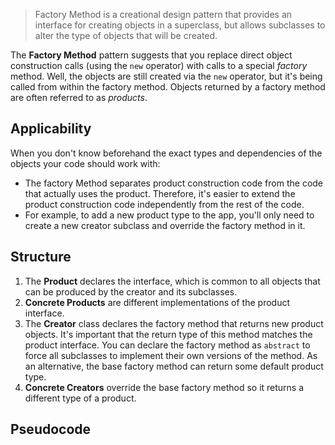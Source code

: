 > Factory Method is a creational design pattern that provides an interface for creating objects in a superclass, but allows subclasses to alter the type of objects that will be created.

The **Factory Method** pattern suggests that you replace direct object construction calls (using the `new` operator) with calls to a special *factory* method. Well, the objects are still created via the `new` operator, but it's being called from within the factory method. Objects returned by a factory method are often referred to as *products*.
## Applicability
When you don't know beforehand the exact types and dependencies of the objects your code should work with:
- The factory Method separates product construction code from the code that actually uses the product. Therefore, it's easier to extend the product construction code independently from the rest of the code.
- For example, to add a new product type to the app, you'll only need to create a new creator subclass and override the factory method in it.
## Structure
1. The **Product** declares the interface, which is common to all objects that can be produced by the creator and its subclasses.
2. **Concrete Products** are different implementations of the product interface.
3. The **Creator** class declares the factory method that returns new product objects. It's important that the return type of this method matches the product interface. 
   You can declare the factory method as `abstract` to force all subclasses to implement their own versions of the method. As an alternative, the base factory method can return some default product type.
4. **Concrete Creators** override the base factory method so it returns a different type of a product.
## Pseudocode
